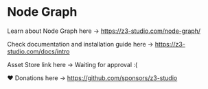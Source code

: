 # Node Graph

Learn about Node Graph here -> https://z3-studio.com/node-graph/

Check documentation and installation guide here -> https://z3-studio.com/docs/intro

Asset Store link here -> Waiting for approval :(

❤ Donations here -> https://github.com/sponsors/z3-studio
